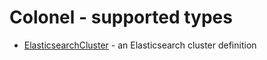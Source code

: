 # Colonel - supported types

* [ElasticsearchCluster](elasticsearch-cluster.md) - an Elasticsearch cluster definition
